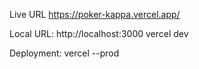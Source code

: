 
Live URL https://poker-kappa.vercel.app/

Local URL: http://localhost:3000
vercel dev

Deployment:
vercel --prod
